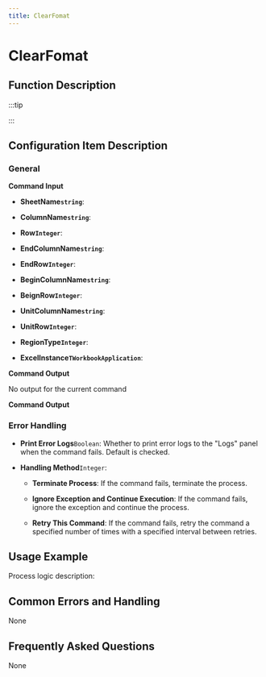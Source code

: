 ```yaml
---
title: ClearFomat
---
```


# ClearFomat

## Function Description

:::tip 

:::

## Configuration Item Description

### General

**Command Input**

- **SheetName`string`**: 

- **ColumnName`string`**: 

- **Row`Integer`**: 

- **EndColumnName`string`**: 

- **EndRow`Integer`**: 

- **BeginColumnName`string`**: 

- **BeignRow`Integer`**: 

- **UnitColumnName`string`**: 

- **UnitRow`Integer`**: 

- **RegionType`Integer`**: 

- **ExcelInstance`TWorkbookApplication`**: 


**Command Output**

No output for the current command


**Command Output**

### Error Handling

- **Print Error Logs**`Boolean`: Whether to print error logs to the "Logs" panel when the command fails. Default is checked. 

- **Handling Method**`Integer`:

    - **Terminate Process**: If the command fails, terminate the process.

    - **Ignore Exception and Continue Execution**: If the command fails, ignore the exception and continue the process.

    - **Retry This Command**: If the command fails, retry the command a specified number of times with a specified interval between retries.

## Usage Example

Process logic description:

## Common Errors and Handling

None

## Frequently Asked Questions

None

